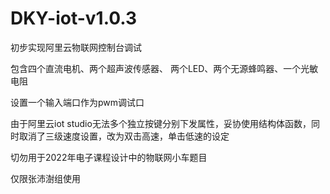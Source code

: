# DKY-iot-v1.0.3
 
初步实现阿里云物联网控制台调试

包含四个直流电机、两个超声波传感器、
两个LED、两个无源蜂鸣器、一个光敏电阻

设置一个输入端口作为pwm调试口

由于阿里云iot studio无法多个独立按键分别下发属性，妥协使用结构体函数，同时取消了三级速度设置，改为双击高速，单击低速的设定

切勿用于2022年电子课程设计中的物联网小车题目

仅限张沛澍组使用
